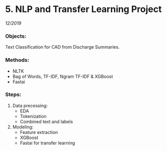 # 5. NLP and Transfer Learning Project  
*12/2019*

### Objects:   
  Text Classification for CAD from Discharge Summaries.  

### Methods:  
  * NLTK  
  * Bag of Words, TF-IDF, Ngram TF-IDF & XGBoost  
  * Fastai  
	
### Steps:  
  1. Data precessing:   
	  * EDA  
	  * Tokenization  
	  * Combined text and labels  
  2. Modeling:  
	  * Feature extraction
	  * XGBoost
	  * Fastai for transfer learning
